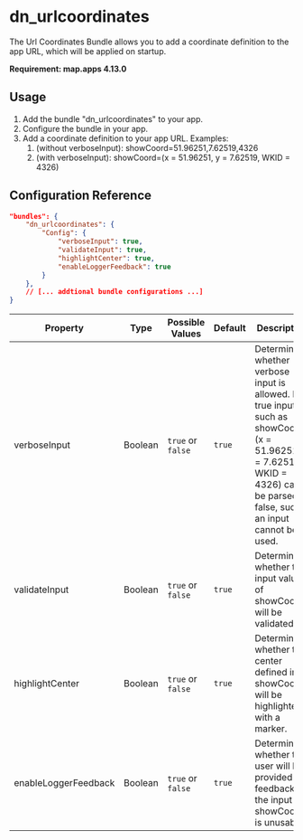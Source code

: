 # dn_urlcoordinates
The Url Coordinates Bundle allows you to add a coordinate definition to the app URL, which will be applied on startup.

**Requirement: map.apps 4.13.0**

## Usage
1. Add the bundle "dn_urlcoordinates" to your app.
2. Configure the bundle in your app.
3. Add a coordinate definition to your app URL. Examples:
   1. (without verboseInput): showCoord=51.96251,7.62519,4326
   2. (with verboseInput): showCoord=(x = 51.96251, y = 7.62519, WKID = 4326)

## Configuration Reference
```json
"bundles": {
    "dn_urlcoordinates": {
        "Config": {
            "verboseInput": true,
            "validateInput": true,
            "highlightCenter": true,
            "enableLoggerFeedback": true
        }
    },
    // [... addtional bundle configurations ...]
}
```
| Property             | Type      | Possible Values       | Default     | Description                                                                                                                                                                       |
|----------------------|-----------|-----------------------|-------------|-----------------------------------------------------------------------------------------------------------------------------------------------------------------------------------|
| verboseInput         | Boolean   | `true` or `false`     | `true`      | Determines whether verbose input is allowed. If true inputs such as showCoord=(x = 51.96251, y = 7.62519, WKID = 4326) can be parsed. If false, such an input cannot be used.     |
| validateInput        | Boolean   | `true` or `false`     | `true`      | Determines whether the input value of showCoord will be validated.                                                                                                                |
| highlightCenter      | Boolean   | `true` or `false`     | `true`      | Determines whether the center defined in showCoord will be highlighted with a marker.                                                                                             |
| enableLoggerFeedback | Boolean   | `true` or `false`     | `true`      | Determines whether the user will be provided feedback if the input of showCoord is unusable.                                                                                      |
